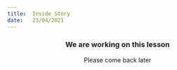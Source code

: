 ```yaml
---
title:  Inside Story
date:   23/04/2021
---
```


### <center>We are working on this lesson</center>
<center>Please come back later</center>